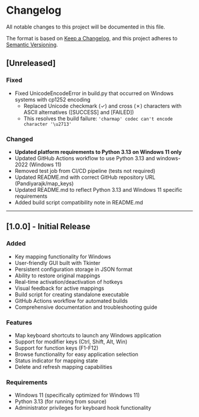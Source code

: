 # Changelog

All notable changes to this project will be documented in this file.

The format is based on [Keep a Changelog](https://keepachangelog.com/en/1.0.0/),
and this project adheres to [Semantic Versioning](https://semver.org/spec/v2.0.0.html).

## [Unreleased]

### Fixed
- Fixed UnicodeEncodeError in build.py that occurred on Windows systems with cp1252 encoding
  - Replaced Unicode checkmark (✓) and cross (✗) characters with ASCII alternatives ([SUCCESS] and [FAILED])
  - This resolves the build failure: `'charmap' codec can't encode character '\u2713'`

### Changed
- **Updated platform requirements to Python 3.13 on Windows 11 only**
- Updated GitHub Actions workflow to use Python 3.13 and windows-2022 (Windows 11)
- Removed test job from CI/CD pipeline (tests not required)
- Updated README.md with correct GitHub repository URL (Pandiyarajk/map_keys)
- Updated README.md to reflect Python 3.13 and Windows 11 specific requirements
- Added build script compatibility note in README.md

---

## [1.0.0] - Initial Release

### Added
- Key mapping functionality for Windows
- User-friendly GUI built with Tkinter
- Persistent configuration storage in JSON format
- Ability to restore original mappings
- Real-time activation/deactivation of hotkeys
- Visual feedback for active mappings
- Build script for creating standalone executable
- GitHub Actions workflow for automated builds
- Comprehensive documentation and troubleshooting guide

### Features
- Map keyboard shortcuts to launch any Windows application
- Support for modifier keys (Ctrl, Shift, Alt, Win)
- Support for function keys (F1-F12)
- Browse functionality for easy application selection
- Status indicator for mapping state
- Delete and refresh mapping capabilities

### Requirements
- Windows 11 (specifically optimized for Windows 11)
- Python 3.13 (for running from source)
- Administrator privileges for keyboard hook functionality

